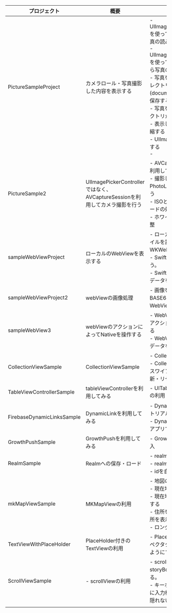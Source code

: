 |プロジェクト|概要|ポイント|
|---|---|---|
|PictureSampleProject|カメラロール・写真撮影した内容を表示する|- UIImagePickerControllerを使ってカメラからの写真の読み込み。<br> - UIImagePickerControllerを使ってカメラロールから写真の読み込み <br> - 写真をローカルのディレクトリ(documentDirectory)に保存する <br> - 写真をローカルディレクトリから読み込む<br> - 表示している写真を圧縮する <br> - UIImageの容量を取得する<br> - |
|PictureSample2|UIImagePickerControllerではなく、AVCaptureSessionを利用してカメラ撮影を行う| - AVCaptureSessionを利用してカメラ撮影<br> - 撮影した写真をPhotoLibraryに保存を行う<br> -  ISOとシャッタースピードの処理 <br> - ホワイトバランスの調整 |
|sampleWebViewProject|ローカルのWebViewを表示する| - ローカルのHTMLファイルを読み込んでWKWebViewに表示する<br> - SwiftからJS操作を行う。<br> - SwiftからWebViewにデータを受け渡す<br>|
|sampleWebViewProject2|webViewの画像処理| - 画像をUIImageをBASE64Encodeして、WebViewに受け渡す|
|sampleWebView3|webViewのアクションによってNativeを操作する| - WebView内で発火したアクションをキャッチする<br> - WebViewからNativeへデータを受け渡す|
|CollectionViewSample|CollectionViewSample| - CollectionViewの利用 <br> - CollectionViewを下にスワイプしてViewの更新・リセット|
|TableViewControllerSample|tableViewControllerを利用してみる| -  UITableViewControllerの利用|
|FirebaseDynamicLinksSample|DynamicLinkを利用してみる| - DynamicLinkのチュートリアル実装<br> - DynamicLinkのURLをアプリで読み込み|
|GrowthPushSample|GrowthPushを利用してみる| - GrowthPushのSDK導入|
|RealmSample|Realmへの保存・ロード| - realmへの保存<br> - realmからの読み込み<br> - idを自動生成|
|mkMapViewSample|MKMapViewの利用| - 地図の表示<br> - 現在地の表示<br> - 現在地を地図の中心にする<br> - 住所を入力して該当箇所を表示・ピンを指す<br> - ロングタップの検出|
|TextViewWithPlaceHolder|PlaceHolder付きのTextViewの利用| - PlaceHolderをインスペクタクルで設定出来るようにする。|
|ScrollViewSample| - scrollViewの利用<br>| - scrollViewをstoryBoard経由で利用する。<br> - キーボード立ち上げ時に入力欄がキーボードで隠れない用にする|
|||||
